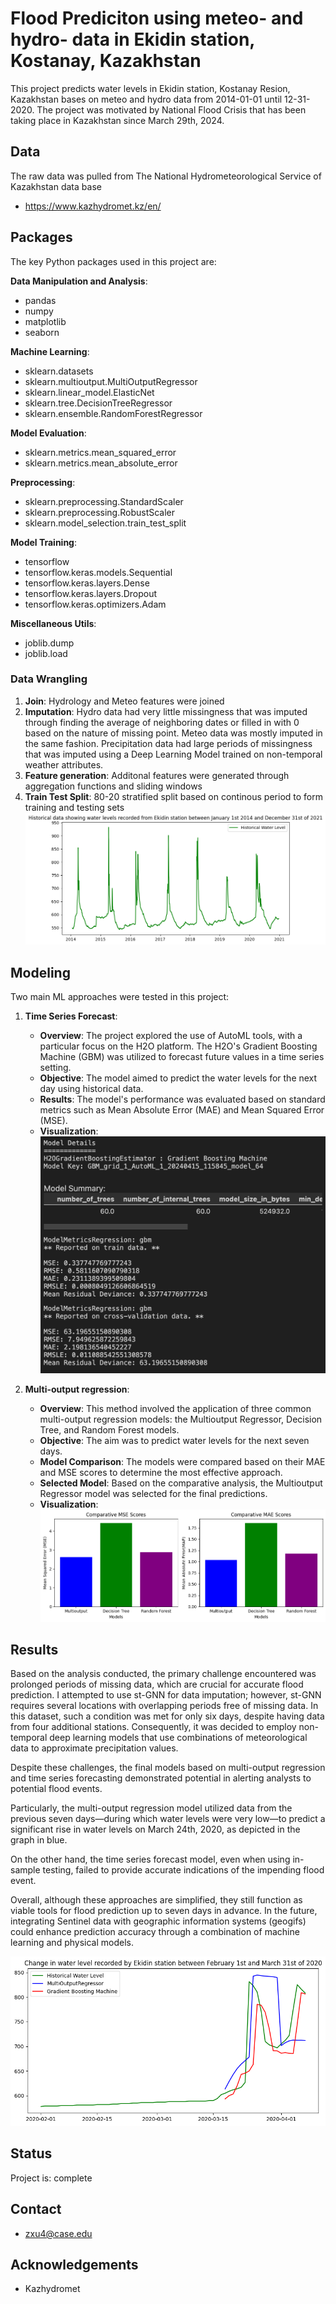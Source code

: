 # Flood Prediciton using meteo- and hydro- data in Ekidin station, Kostanay, Kazakhstan 

This project predicts water levels in Ekidin station, Kostanay Resion, Kazakhstan bases on meteo and hydro data from 2014-01-01 until 12-31-2020. 
The project was motivated by National Flood Crisis that has been taking place in Kazakhstan since March 29th, 2024. 

## Data

The raw data was pulled from The National Hydrometeorological Service of Kazakhstan data base 
* https://www.kazhydromet.kz/en/

## Packages

The key Python packages used in this project are:

**Data Manipulation and Analysis**:
- pandas
- numpy
- matplotlib
- seaborn

**Machine Learning**:
- sklearn.datasets
- sklearn.multioutput.MultiOutputRegressor
- sklearn.linear_model.ElasticNet
- sklearn.tree.DecisionTreeRegressor
- sklearn.ensemble.RandomForestRegressor

**Model Evaluation**:
- sklearn.metrics.mean_squared_error
- sklearn.metrics.mean_absolute_error

**Preprocessing**:
- sklearn.preprocessing.StandardScaler
- sklearn.preprocessing.RobustScaler
- sklearn.model_selection.train_test_split

**Model Training**:
- tensorflow
- tensorflow.keras.models.Sequential
- tensorflow.keras.layers.Dense
- tensorflow.keras.layers.Dropout
- tensorflow.keras.optimizers.Adam

**Miscellaneous Utils**:
- joblib.dump
- joblib.load

### Data Wrangling

1. **Join**: Hydrology and Meteo features were joined
2. **Imputation**: Hydro data had very little missingness that was imputed through finding the average of neighboring dates or filled in with 0 based on the nature of missing point. Meteo data was mostly imputed in the same fashion. Precipitation data had large periods of missingness that was imputed using a Deep Learning Model trained on non-temporal weather attributes. 
4. **Feature generation**: Additonal features were generated through aggregation functions and sliding windows 
5. **Train Test Split**: 80-20 stratified split based on continous period to form training and testing sets
   ![Historical water levels in Ekidin station for the time period chosen for this exploration](figures/historical_water_levels.png) 

## Modeling

Two main ML approaches were tested in this project:

1. **Time Series Forecast**: 
   - **Overview**: The project explored the use of AutoML tools, with a particular focus on the H2O platform. The H2O's Gradient Boosting Machine (GBM) was utilized to forecast future values in a time series setting.
   - **Objective**: The model aimed to predict the water levels for the next day using historical data.
   - **Results**: The model's performance was evaluated based on standard metrics such as Mean Absolute Error (MAE) and Mean Squared Error (MSE).
   - **Visualization**:
     ![Time Series Forecast Results](figures/autoML) 

2. **Multi-output regression**:
   - **Overview**: This method involved the application of three common multi-output regression models: the Multioutput Regressor, Decision Tree, and Random Forest models.
   - **Objective**: The aim was to predict water levels for the next seven days.
   - **Model Comparison**: The models were compared based on their MAE and MSE scores to determine the most effective approach.
   - **Selected Model**: Based on the comparative analysis, the Multioutput Regressor model was selected for the final predictions.
   - **Visualization**:
     ![Multi-output Regression Results](figures/multi-target-models-comparison.png) 

## Results  

Based on the analysis conducted, the primary challenge encountered was prolonged periods of missing data, which are crucial for accurate flood prediction. I attempted to use st-GNN for data imputation; however, st-GNN requires several locations with overlapping periods free of missing data. In this dataset, such a condition was met for only six days, despite having data from four additional stations. Consequently, it was decided to employ non-temporal deep learning models that use combinations of meteorological data to approximate precipitation values.

Despite these challenges, the final models based on multi-output regression and time series forecasting demonstrated potential in alerting analysts to potential flood events.

Particularly, the multi-output regression model utilized data from the previous seven days—during which water levels were very low—to predict a significant rise in water levels on March 24th, 2020, as depicted in the graph in blue.

On the other hand, the time series forecast model, even when using in-sample testing, failed to provide accurate indications of the impending flood event.

Overall, although these approaches are simplified, they still function as viable tools for flood prediction up to seven days in advance. In the future, integrating Sentinel data with geographic information systems (geogifs) could enhance prediction accuracy through a combination of machine learning and physical models.

![Time Series Forecast, Multi-output Regression Results along with Historical values of water levels](figures/multi-time-series.png) 

## Status 
Project is: complete

## Contact 
* zxu4@case.edu

## Acknowledgements 
* Kazhydromet 
